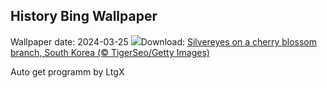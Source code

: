 ## History Bing Wallpaper
Wallpaper date: 2024-03-25
![](https://www.bing.com/th?id=OHR.WhiteEyes_EN-GB5831374525_UHD.jpg&w=1000)Download: [Silvereyes on a cherry blossom branch, South Korea (© TigerSeo/Getty Images)](https://www.bing.com/th?id=OHR.WhiteEyes_EN-GB5831374525_UHD.jpg)

Auto get programm by LtgX
